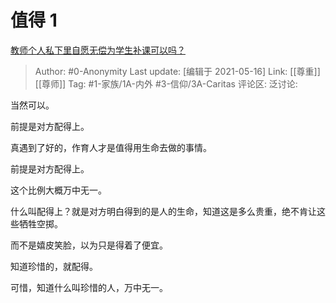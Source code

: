 # 值得 1
[教师个人私下里自愿无偿为学生补课可以吗？](https://www.zhihu.com/question/348105760/answer/868979963)

> Author: #0-Anonymity
> Last update: [编辑于 2021-05-16]
> Link: [[尊重]] [[尊师]]
> Tag: #1-家族/1A-内外 #3-信仰/3A-Caritas
> 评论区:
> 泛讨论:

当然可以。

前提是对方配得上。

真遇到了好的，作育人才是值得用生命去做的事情。

前提是对方配得上。

这个比例大概万中无一。

什么叫配得上？就是对方明白得到的是人的生命，知道这是多么贵重，绝不肯让这些牺牲空掷。

而不是嬉皮笑脸，以为只是得着了便宜。

知道珍惜的，就配得。

可惜，知道什么叫珍惜的人，万中无一。
